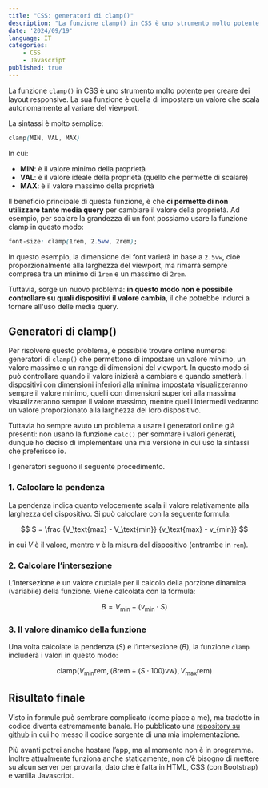 ```yaml
---
title: "CSS: generatori di clamp()"
description: "La funzione clamp() in CSS è uno strumento molto potente per creare dei layout responsive. La sua funzione è quella di impostare un valore che scala autonomamente al variare del viewport"
date: '2024/09/19'
language: IT
categories:
    - CSS 
    - Javascript
published: true
---
```


La funzione `clamp()` in CSS è uno strumento molto potente per creare dei layout responsive. La sua funzione è quella di impostare un valore che scala autonomamente al variare del viewport.

La sintassi è molto semplice:

```css
clamp(MIN, VAL, MAX)
```

In cui:

- **MIN**: è il valore minimo della proprietà
- **VAL**: è il valore ideale della proprietà (quello che permette di scalare)
- **MAX**: è il valore massimo della proprietà

Il beneficio principale di questa funzione, è che **ci permette di non utilizzare tante media query** per cambiare il valore della proprietà. Ad esempio, per scalare la grandezza di un font possiamo usare la funzione clamp in questo modo:

```css
font-size: clamp(1rem, 2.5vw, 2rem);
```

In questo esempio, la dimensione del font varierà in base a `2.5vw`, cioè proporzionalmente alla larghezza del viewport, ma rimarrà sempre compresa tra un minimo di `1rem` e un massimo di `2rem`.

Tuttavia, sorge un nuovo problema: **in questo modo non è possibile controllare su quali dispositivi il valore cambia**, il che potrebbe indurci a tornare all'uso delle media query.

## Generatori di clamp()

Per risolvere questo problema, è possibile trovare online numerosi generatori di `clamp()` che permettono di impostare un valore minimo, un valore massimo e un range di dimensioni del viewport. In questo modo si può controllare quando il valore inizierà a cambiare e quando smetterà. I dispositivi con dimensioni inferiori alla minima impostata visualizzeranno sempre il valore minimo, quelli con dimensioni superiori alla massima visualizzeranno sempre il valore massimo, mentre quelli intermedi vedranno un valore proporzionato alla larghezza del loro dispositivo.

Tuttavia ho sempre avuto un problema a usare i generatori online già presenti: non usano la funzione `calc()` per sommare i valori generati, dunque ho deciso di implementare una mia versione in cui uso la sintassi che preferisco io.

I generatori seguono il seguente procedimento.

### 1. Calcolare la pendenza

La pendenza indica quanto velocemente scala il valore relativamente alla larghezza del dispositivo. Si può calcolare con la seguente formula:

$$
S = \frac {V_\text{max} - V_\text{min}} {v_\text{max} - v_{min}}
$$

in cui $V$ è il valore, mentre $v$ è la misura del dispositivo (entrambe in `rem`).

### 2. Calcolare l’intersezione

L’intersezione è un valore cruciale per il calcolo della porzione dinamica (variabile) della funzione. Viene calcolata con la formula:

$$
B = V_\text{min} - (v_\text{min} \cdot S)
$$

### 3. Il valore dinamico della funzione

Una volta calcolate la pendenza ($S$) e l’intersezione ($B$), la funzione `clamp` includerà i valori in questo modo:

$$
\text{clamp(}V_\text{min} \text{rem}, (B \text{rem} + (S \cdot 100) \text{vw}), V_\text{max} \text{rem})
$$

## Risultato finale

Visto in formule può sembrare complicato (come piace a me), ma tradotto in codice diventa estremamente banale. Ho pubblicato una <a href="https://github.com/MatMyfta/clamp-generator" target="_blank">repository su github</a> in cui ho messo il codice sorgente di una mia implementazione.

Più avanti potrei anche hostare l’app, ma al momento non è in programma. Inoltre attualmente funziona anche staticamente, non c’è bisogno di mettere su alcun server per provarla, dato che è fatta in HTML, CSS (con Bootstrap) e vanilla Javascript.